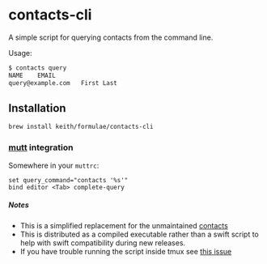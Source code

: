 # contacts-cli

A simple script for querying contacts from the command line.

Usage:

```sh
$ contacts query
NAME	EMAIL
query@example.com	First Last
```

## Installation

```sh
brew install keith/formulae/contacts-cli
```

### [mutt](http://www.mutt.org/) integration

Somewhere in your `muttrc`:

```
set query_command="contacts '%s'"
bind editor <Tab> complete-query
```

##### Notes

- This is a simplified replacement for the unmaintained
  [contacts](http://www.gnufoo.org/contacts/contacts.html)
- This is distributed as a compiled executable rather than a swift
  script to help with swift compatibility during new releases.
- If you have trouble running the script inside tmux see [this
  issue](https://github.com/ChrisJohnsen/tmux-MacOSX-pasteboard/issues/43)
